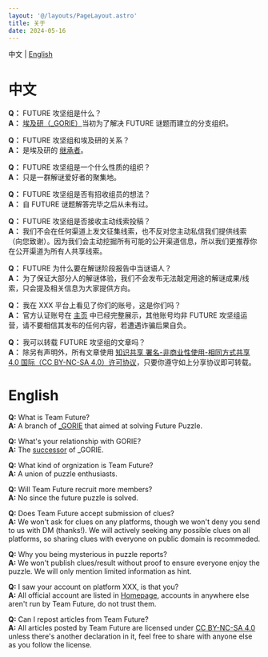 ```yaml
---
layout: '@/layouts/PageLayout.astro'
title: 关于
date: 2024-05-16
---
```


中文 | [English](#english)

# 中文 

**Q：** FUTURE 攻坚组是什么？  
**A：** [埃及研（_GORIE）](https://weibo.com/u/6812997138)当初为了解决 FUTURE 谜题而建立的分支组织。

**Q：** FUTURE 攻坚组和埃及研的关系？  
**A：** 是埃及研的 [继承者](https://weibo.com/6812997138/ObOHUkSM0)。

**Q：** FUTURE 攻坚组是一个什么性质的组织？  
**A：** 只是一群解谜爱好者的聚集地。

**Q：** FUTURE 攻坚组是否有招收组员的想法？  
**A：** 自 FUTURE 谜题解答完毕之后从未有过。

**Q：** FUTURE 攻坚组是否接收主动线索投稿？  
**A：** 我们不会在任何渠道上发文征集线索，也不反对您主动私信我们提供线索（向您致谢）。因为我们会主动挖掘所有可能的公开渠道信息，所以我们更推荐你在公开渠道为所有人共享线索。

**Q：** FUTURE 为什么要在解谜阶段报告中当谜语人？  
**A：** 为了保证大部分人的解谜体验，我们不会发布无法敲定用途的解谜成果/线索，只会提及相关信息为大家提供方向。

**Q：** 我在 XXX 平台上看见了你们的账号，这是你们吗？  
**A：** 官方认证账号在 [主页](/) 中已经完整展示，其他账号均非 FUTURE 攻坚组运营，请不要相信其发布的任何内容，若遭遇诈骗后果自负。

**Q：** 我可以转载 FUTURE 攻坚组的文章吗？  
**A：** 除另有声明外，所有文章使用 [知识共享 署名-非商业性使用-相同方式共享 4.0 国际（CC BY-NC-SA 4.0）许可协议](https://creativecommons.org/licenses/by-nc-sa/4.0/deed.zh-hans)，只要你遵守如上分享协议即可转载。

# English

**Q:** What is Team Future?  
**A:** A branch of [_GORIE](https://weibo.com/u/6812997138) that aimed at solving Future Puzzle.

**Q:** What's your relationship with GORIE?  
**A:** The [successor](https://weibo.com/6812997138/ObOHUkSM0) of _GORIE.

**Q:** What kind of orgnization is Team Future?  
**A:** A union of puzzle enthusiasts.

**Q:** Will Team Future recruit more members?  
**A:** No since the future puzzle is solved.

**Q:** Does Team Future accept submission of clues?  
**A:** We won't ask for clues on any platforms, though we won't deny you send to us with DM (thanks!). We will actively seeking any possible clues on all platforms, so sharing clues with everyone on public domain is recommeded.

**Q:** Why you being mysterious in puzzle reports?  
**A:** We won't publish clues/result without proof to ensure everyone enjoy the puzzle. We will only mention limited information as hint.

**Q:** I saw your account on platform XXX, is that you?  
**A:** All official account are listed in [Homepage](/), accounts in anywhere else aren't run by Team Future, do not trust them.

**Q:** Can I repost articles from Team Future?  
**A:** All articles posted by Team Future are licensed under [CC BY-NC-SA 4.0](https://creativecommons.org/licenses/by-nc-sa/4.0) unless there's another declaration in it, feel free to share with anyone else as you follow the license. 
